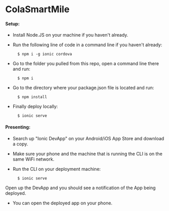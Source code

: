 # ColaSmartMile

#### Setup:
- Install Node.JS on your machine if you haven't already.
- Run the following line of code in a command line if you haven't already:

        $ npm i -g ionic cordova

- Go to the folder you pulled from this repo, open a command line there and run:

        $ npm i
        
- Go to the directory where your package.json file is located and run:

        $ npm install
        
- Finally deploy locally:

        $ ionic serve

#### Presenting:
- Search up "Ionic DevApp" on your Android/iOS App Store and download a copy.
- Make sure your phone and the machine that is running the CLI is on the same WiFi network.
- Run the CLI on your deployment machine:

        $ ionic serve

 Open up the DevApp and you should see a notification of the App being deployed.
- You can open the deployed app on your phone.
